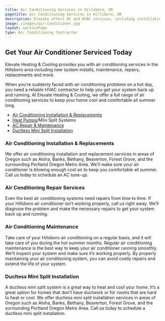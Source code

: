 ```yaml
---
title: Air Conditioning Services in Hillsboro, OR
pagetitle: Air Conditioning Services in Hillsboro, OR
description: Elevate offers AC and HVAC services, including installations, repair, and maintenance in Hillsboro, OR areas. Call us today to schedule.
image: /images/air-conditioner.jpg
layout: servicePage
type: Air Conditioning Contractor
---
```


## Get Your Air Conditioner Serviced Today

Elevate Heating & Cooling provides you with air conditioning services in the Hillsboro area including new system installs, maintenance, repairs, replacements and more. 

When you're suddenly faced with air conditioning problems on a hot day, you need a reliable HVAC contractor to help you get your system back up and running. At Elevate Heating & Cooling, we offer a full range of air conditioning services to keep your home cool and comfortable all summer long.

- [Air Conditioning Installation & Replacements](../ac-installation/)
- [Heat Pumps](../heat-pumps/)/Mini Split Systems
- [AC Repair & Maintenance](../ac-repair-and-maintenance/)
- [Ductless Mini Split Installation](../ductless-mini-split-installations/)

### Air Conditioning Installation & Replacements

We offer air conditioning installation and replacement services in areas of Oregon such as Aloha, Banks, Bethany, Beaverton, Forest Grove, and the surrounding Portland Oregon Metro Area. We’ll make sure your air conditioner is blowing enough cool air to keep you comfortable all summer. Call us today to schedule an AC tune-up.

### Air Conditioning Repair Services

Even the best air conditioning systems need repairs from time to time. If your Hillsboro air conditioner isn’t working properly, call us right away. We’ll diagnose the problem and make the necessary repairs to get your system back up and running.

### Air Conditioning Maintenance

Take care of your Hillsboro air conditioning on a regular basis, and it will take care of you during the hot summer months. Regular air conditioning maintenance is the best way to keep your air conditioner running smoothly. We’ll inspect your system and make sure it’s working properly. By properly maintaining your air conditioning system, you can avoid costly repairs and extend the life of your system.

### Ducltess Mini Split Installation

A ductless mini split system is a great way to heat and cool your home. It’s a great option for homes that don’t have ductwork or for rooms that are hard to heat or cool. We offer ductless mini split installation services in areas of Oregon such as Aloha, Banks, Bethany, Beaverton, Forest Grove, and the surrounding Portland Oregon Metro Area. Call us today to schedule a ductless mini split installation.